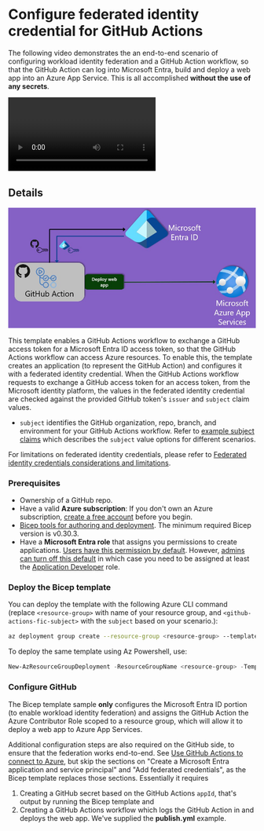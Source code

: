# Configure federated identity credential for GitHub Actions

The following video demonstrates the an end-to-end scenario of configuring workload identity federation and a GitHub Action workflow, so that the GitHub Action can log into Microsoft Entra, build and deploy a web app into an Azure App Service. This is all accomplished **without the use of any secrets**.

<video controls src="../../docs/media/github-actions-and-workload-identities.mp4" title="GitHub Action deploys web app to Azure App Services using federated identity credentials"></video>

## Details

![GitHub Action deploys web app to Azure App Services using federated identity credentials](github-action-deploys-web-app-to-azure-app-services.jpg)

This template enables a GitHub Actions workflow to exchange a GitHub access token for a Microsoft Entra ID access token, so that the GitHub Actions workflow can access Azure resources. To enable this, the template creates an application (to represent the GitHub Action) and configures it with a federated identity credential. When the GitHub Actions workflow requests to exchange a GitHub access token for an access token, from the Microsoft identity platform, the values in the federated identity credential are checked against the provided GitHub token's `issuer` and `subject` claim values.

* `subject` identifies the GitHub organization, repo, branch, and environment for your GitHub Actions workflow. Refer to [example subject claims](https://docs.github.com/actions/deployment/security-hardening-your-deployments/about-security-hardening-with-openid-connect#example-subject-claims) which describes the `subject` value options for different scenarios.

For limitations on federated identity credentials, please refer to [Federated identity credentials considerations and limitations](https://learn.microsoft.com/entra/workload-id/workload-identity-federation-considerations).

### Prerequisites

* Ownership of a GitHub repo.
* Have a valid **Azure subscription**: If you don't own an Azure subscription, [create a free account](https://azure.microsoft.com/free/) before you begin.
* [Bicep tools for authoring and deployment](https://learn.microsoft.com/graph/templates/quickstart-install-bicep-tools). The minimum required Bicep version is v0.30.3.
* Have a **Microsoft Entra role** that assigns you permissions to create applications. [Users have this permission by default](https://learn.microsoft.com/entra/fundamentals/users-default-permissions#compare-member-and-guest-default-permissions). However, [admins can turn off this default](https://learn.microsoft.com/entra/fundamentals/users-default-permissions#restrict-member-users-default-permissions) in which case you need to be assigned at least the [Application Developer](https://learn.microsoft.com/entra/identity/role-based-access-control/permissions-reference#application-developer) role.

### Deploy the Bicep template

You can deploy the template with the following Azure CLI command (replace `<resource-group>` with name of your resource group, and `<github-actions-fic-subject>` with the `subject` based on your scenario.):

```sh
az deployment group create --resource-group <resource-group> --template-file main.bicep --parameter gitHubOwner='<github-owner>' gitHubRepo='<github-repo-name>'
```

To deploy the same template using Az Powershell, use:

```powershell
New-AzResourceGroupDeployment -ResourceGroupName <resource-group> -TemplateFile .\main.bicep -gitHubOwner '<github-owner>' -gitHubRepo '<github-repo-name>'
```

### Configure GitHub

The Bicep template sample **only** configures the Microsoft Entra ID portion (to enable workload identity federation) and assigns the GitHub Action the Azure Contributor Role scoped to a resource group, which will allow it to deploy a web app to Azure App Services.

Additional configuration steps are also required on the GitHub side, to ensure that the federation works end-to-end. See [Use GitHub Actions to connect to Azure](https://learn.microsoft.com/azure/developer/github/connect-from-azure?tabs=azure-cli%2Cwindows#use-the-azure-login-action-with-openid-connect), but skip the sections on "Create a Microsoft Entra application and service principal" and "Add federated credentials", as the Bicep template replaces those sections. Essentially it requires

1. Creating a GitHub secret based on the GitHub Actions `appId`, that's output by running the Bicep template and
2. Creating a GitHub Actions workflow which logs the GitHub Action in and deploys the web app.  We've supplied the **publish.yml** example.
